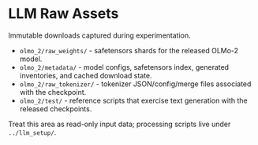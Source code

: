 # LLM Raw Assets

Immutable downloads captured during experimentation.

- `olmo_2/raw_weights/` - safetensors shards for the released OLMo-2 model.
- `olmo_2/metadata/` - model configs, safetensors index, generated inventories,
  and cached download state.
- `olmo_2/raw_tokenizer/` - tokenizer JSON/config/merge files associated with the
  checkpoint.
- `olmo_2/test/` - reference scripts that exercise text generation with the
  released checkpoints.

Treat this area as read-only input data; processing scripts live under
`../llm_setup/`.

